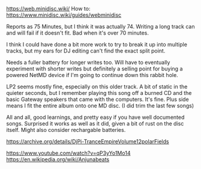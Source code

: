 https://web.minidisc.wiki/
How to: https://www.minidisc.wiki/guides/webminidisc

Reports as 75 Minutes, but I think it was actually 74. Writing a long track can and will fail if it doesn't fit. Bad when it's over 70 minutes. 

I think I could have done a bit more work to try to break it up into multiple tracks, but my ears for DJ editing can't find the exact split point.

Needs a fuller battery for longer writes too. Will have to eventually experiment with shorter writes but definitely a selling point for buying a powered NetMD device if I'm going to continue down this rabbit hole.

LP2 seems mostly fine, especially on this older track. A bit of static in the quieter seconds, but I remember playing this song off a burned CD and the basic Gateway speakers that came with the computers. It's fine. Plus side means I fit the entire album onto one MD disc. (I did trim the last few songs)

All and all, good learnings, and pretty easy if you have well documented songs. Surprised it works as well as it did, given a bit of rust on the disc itself. Might also consider rechargable batteries.

https://archive.org/details/DjPi-TranceEmpireVolume12polarFields

https://www.youtube.com/watch?v=qP3yYo1Mo14 
https://en.wikipedia.org/wiki/Anjunabeats
